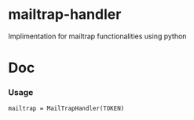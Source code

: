 # mailtrap-handler
Implimentation for mailtrap functionalities using python

# Doc
### Usage
    mailtrap = MailTrapHandler(TOKEN)
        